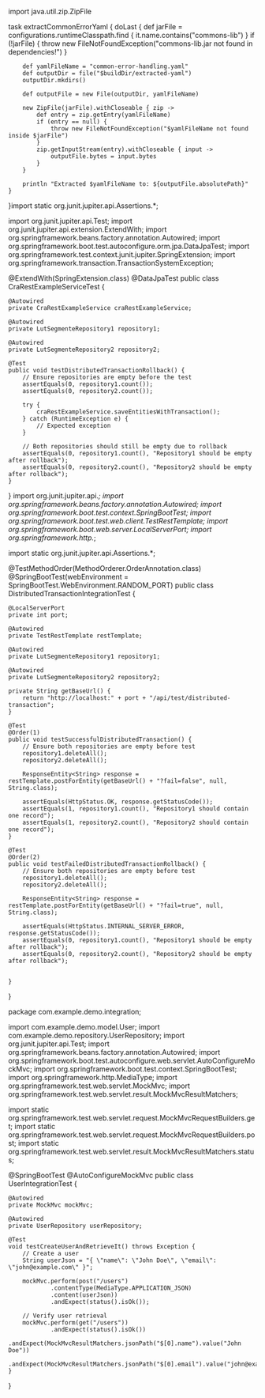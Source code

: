 import java.util.zip.ZipFile

task extractCommonErrorYaml {
    doLast {
        def jarFile = configurations.runtimeClasspath.find { it.name.contains("commons-lib") }
        if (!jarFile) {
            throw new FileNotFoundException("commons-lib.jar not found in dependencies!")
        }

        def yamlFileName = "common-error-handling.yaml"
        def outputDir = file("$buildDir/extracted-yaml")
        outputDir.mkdirs()

        def outputFile = new File(outputDir, yamlFileName)

        new ZipFile(jarFile).withCloseable { zip ->
            def entry = zip.getEntry(yamlFileName)
            if (entry == null) {
                throw new FileNotFoundException("$yamlFileName not found inside $jarFile")
            }
            zip.getInputStream(entry).withCloseable { input ->
                outputFile.bytes = input.bytes
            }
        }

        println "Extracted $yamlFileName to: ${outputFile.absolutePath}"
    }
}import static org.junit.jupiter.api.Assertions.*;

import org.junit.jupiter.api.Test;
import org.junit.jupiter.api.extension.ExtendWith;
import org.springframework.beans.factory.annotation.Autowired;
import org.springframework.boot.test.autoconfigure.orm.jpa.DataJpaTest;
import org.springframework.test.context.junit.jupiter.SpringExtension;
import org.springframework.transaction.TransactionSystemException;

@ExtendWith(SpringExtension.class)
@DataJpaTest
public class CraRestExampleServiceTest {

    @Autowired
    private CraRestExampleService craRestExampleService;

    @Autowired
    private LutSegmenteRepository1 repository1;

    @Autowired
    private LutSegmenteRepository2 repository2;

    @Test
    public void testDistributedTransactionRollback() {
        // Ensure repositories are empty before the test
        assertEquals(0, repository1.count());
        assertEquals(0, repository2.count());

        try {
            craRestExampleService.saveEntitiesWithTransaction();
        } catch (RuntimeException e) {
            // Expected exception
        }

        // Both repositories should still be empty due to rollback
        assertEquals(0, repository1.count(), "Repository1 should be empty after rollback");
        assertEquals(0, repository2.count(), "Repository2 should be empty after rollback");
    }
}
import org.junit.jupiter.api.*;
import org.springframework.beans.factory.annotation.Autowired;
import org.springframework.boot.test.context.SpringBootTest;
import org.springframework.boot.test.web.client.TestRestTemplate;
import org.springframework.boot.web.server.LocalServerPort;
import org.springframework.http.*;

import static org.junit.jupiter.api.Assertions.*;

@TestMethodOrder(MethodOrderer.OrderAnnotation.class)
@SpringBootTest(webEnvironment = SpringBootTest.WebEnvironment.RANDOM_PORT)
public class DistributedTransactionIntegrationTest {

    @LocalServerPort
    private int port;

    @Autowired
    private TestRestTemplate restTemplate;

    @Autowired
    private LutSegmenteRepository1 repository1;

    @Autowired
    private LutSegmenteRepository2 repository2;

    private String getBaseUrl() {
        return "http://localhost:" + port + "/api/test/distributed-transaction";
    }

    @Test
    @Order(1)
    public void testSuccessfulDistributedTransaction() {
        // Ensure both repositories are empty before test
        repository1.deleteAll();
        repository2.deleteAll();

        ResponseEntity<String> response = restTemplate.postForEntity(getBaseUrl() + "?fail=false", null, String.class);

        assertEquals(HttpStatus.OK, response.getStatusCode());
        assertEquals(1, repository1.count(), "Repository1 should contain one record");
        assertEquals(1, repository2.count(), "Repository2 should contain one record");
    }

    @Test
    @Order(2)
    public void testFailedDistributedTransactionRollback() {
        // Ensure both repositories are empty before test
        repository1.deleteAll();
        repository2.deleteAll();

        ResponseEntity<String> response = restTemplate.postForEntity(getBaseUrl() + "?fail=true", null, String.class);

        assertEquals(HttpStatus.INTERNAL_SERVER_ERROR, response.getStatusCode());
        assertEquals(0, repository1.count(), "Repository1 should be empty after rollback");
        assertEquals(0, repository2.count(), "Repository2 should be empty after rollback");
 
    
    }
}

package com.example.demo.integration;

import com.example.demo.model.User;
import com.example.demo.repository.UserRepository;
import org.junit.jupiter.api.Test;
import org.springframework.beans.factory.annotation.Autowired;
import org.springframework.boot.test.autoconfigure.web.servlet.AutoConfigureMockMvc;
import org.springframework.boot.test.context.SpringBootTest;
import org.springframework.http.MediaType;
import org.springframework.test.web.servlet.MockMvc;
import org.springframework.test.web.servlet.result.MockMvcResultMatchers;

import static org.springframework.test.web.servlet.request.MockMvcRequestBuilders.get;
import static org.springframework.test.web.servlet.request.MockMvcRequestBuilders.post;
import static org.springframework.test.web.servlet.result.MockMvcResultMatchers.status;

@SpringBootTest
@AutoConfigureMockMvc
public class UserIntegrationTest {

    @Autowired
    private MockMvc mockMvc;

    @Autowired
    private UserRepository userRepository;

    @Test
    void testCreateUserAndRetrieveIt() throws Exception {
        // Create a user
        String userJson = "{ \"name\": \"John Doe\", \"email\": \"john@example.com\" }";

        mockMvc.perform(post("/users")
                .contentType(MediaType.APPLICATION_JSON)
                .content(userJson))
                .andExpect(status().isOk());

        // Verify user retrieval
        mockMvc.perform(get("/users"))
                .andExpect(status().isOk())
                .andExpect(MockMvcResultMatchers.jsonPath("$[0].name").value("John Doe"))
                .andExpect(MockMvcResultMatchers.jsonPath("$[0].email").value("john@example.com"));
    }
}



